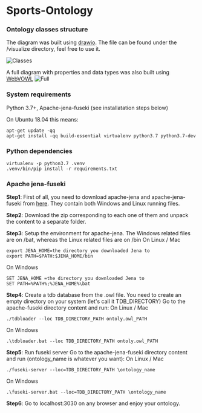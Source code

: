 # Sports-Ontology

### Ontology classes structure

The diagram was built using [drawio](https://app.diagrams.net/). The file can be found under the /visualize directory, feel free to use it.


![Classes](../master/visualize/sports_ontology.png)


A full diagram with properties and data types was also built using [WebVOWL](http://www.visualdataweb.de/)
![Full](../master/visualize/sports_ontology_full.PNG)


### System requirements

Python 3.7+, Apache-jena-fuseki (see installatation steps below)

On Ubuntu 18.04 this means:
```shell
apt-get update -qq
apt-get install -qq build-essential virtualenv python3.7 python3.7-dev
```

### Python dependencies

```shell
virtualenv -p python3.7 .venv
.venv/bin/pip install -r requirements.txt
```

### Apache jena-fuseki

**Step1**: First of all, you need to download apache-jena and apache-jena-fuseki from [here](https://jena.apache.org/download/index.cgi). They contain both Windows and Linux running files.

**Step2**: Download the zip corresponding to each one of them and unpack the content to a separate folder.

**Step3**: Setup the environment for apache-jena. The Windows related files are on /bat, whereas the Linux related files are on /bin
On Linux / Mac
```
export JENA_HOME=the directory you downloaded Jena to
export PATH=$PATH:$JENA_HOME/bin
```
On Windows
```
SET JENA_HOME =the directory you downloaded Jena to
SET PATH=%PATH%;%JENA_HOME%\bat
```

**Step4**: Create a tdb database from the .owl file. You need to create an empty directory on your system (let's call it TDB_DIRECTORY)
Go to the apache-fuseki directory content and run:
On Linux / Mac
```
./tdbloader --loc TDB_DIRECTORY_PATH ontoly.owl_PATH
```
On Windows
```
.\tdbloader.bat --loc TDB_DIRECTORY_PATH ontoly.owl_PATH
```

**Step5**: Run fuseki server
Go to the apache-jena-fuseki directory content and run (ontology_name is whatever you want):
On Linux / Mac
```
./fuseki-server --loc=TDB_DIRECTORY_PATH \ontology_name
```
On Windows
```
.\fuseki-server.bat --loc=TDB_DIRECTORY_PATH \ontology_name
```

**Step6**: Go to localhost:3030 on any browser and enjoy your ontology.
